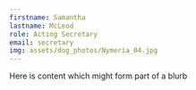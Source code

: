 ```yaml
---
firstname: Samantha
lastname: McLeod
role: Acting Secretary
email: secretary
img: assets/dog_photos/Nymeria_04.jpg
---
```

Here is content which might form part of a blurb